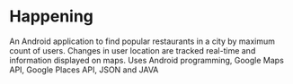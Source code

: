 Happening
=========
An Android application to find popular restaurants in a city by maximum count of users. 
Changes in user location are tracked real-time and information displayed on maps. 
Uses Android programming, Google Maps API, Google Places API, JSON and JAVA

